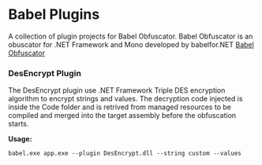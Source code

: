 # Babel Plugins
A collection of plugin projects for Babel Obfuscator.
Babel Obfuscator is an obuscator for .NET Framework and Mono developed by babelfor.NET
[Babel Obfuscator](http://www.babelfor.net)

### DesEncrypt Plugin
The DesEncrypt plugin use .NET Framework Triple DES encryption algorithm to encrypt strings and values. 
The decryption code injected is inside the Code folder and is retrived from managed resources to be
compiled and merged into the target assembly before the obfuscation starts.

**Usage:**
```
babel.exe app.exe --plugin DesEncrypt.dll --string custom --values
```


